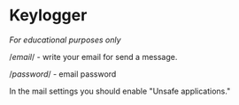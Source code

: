 # Keylogger

*For educational purposes only*

/*email*/ - write your email for send a message.

/*password*/ - email password


In the mail settings you should enable "Unsafe applications."
